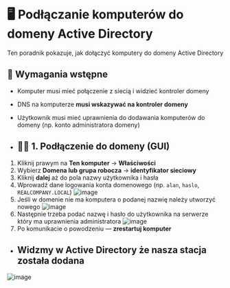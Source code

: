 # 🖥️ Podłączanie komputerów do domeny Active Directory

Ten poradnik pokazuje, jak dołączyć komputery do domeny Active Directory

## 📍 Wymagania wstępne

- Komputer musi mieć połączenie z siecią i widzieć kontroler domeny
- DNS na komputerze **musi wskazywać na kontroler domeny**
- Użytkownik musi mieć uprawnienia do dodawania komputerów do domeny (np. konto administratora domeny)

- ## 🧑‍💻 1. Podłączenie do domeny (GUI)

1. Kliknij prawym na **Ten komputer** → **Właściwości**
2. Wybierz **Domena lub grupa robocza** → **identyfikator sieciowy**
3. Kliknij **dalej** aż do pola nazwy użytkownika i hasła
4. Wprowadź dane logowania konta domenowego (np. `alan`, `haslo`, `REALCOMPANY.LOCAL`)
   ![image](https://github.com/user-attachments/assets/ef47ebaa-eeeb-465c-963d-79e56a4e304c)
5. Jeśli w domenie nie ma komputera o podanej nazwię należy utworzyć nowego
   ![image](https://github.com/user-attachments/assets/c58049b4-a1fc-4545-9eb1-ba6d1731afdf)
6. Następnie trzeba podać nazwę i hasło do użytkownika na serwerze który ma uprawnienia administratora
  ![image](https://github.com/user-attachments/assets/22ab62b4-32cb-43cb-8a28-2702234f546b)
7. Po komunikacie o powodzeniu — **zrestartuj komputer**


- ## Widzmy w Active Directory że nasza stacja została dodana
![image](https://github.com/user-attachments/assets/df65333d-7060-4a3c-87cb-d9989b8d7275)


